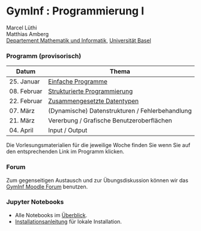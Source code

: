 # GymInf : Programmierung I

Marcel Lüthi <br/>
Matthias Amberg <br/>
[Departement Mathematik und Informatik](https://dmi.unibas.ch), [Universität Basel](https://unibas.ch)


### Programm (provisorisch)

| Datum             | Thema | 
|-------------------|--------|
| 25. Januar       | [Einfache Programme](block1/index.md) |
| 08. Februar       | [Strukturierte Programmierung](block2/index.md) |
| 22. Februar      | [Zusammengesetzte Datentypen](block3/index.md) |
| 07. März         | (Dynamische) Datenstrukturen / Fehlerbehandlung |
| 21. März         | Vererbung / Grafische Benutzeroberflächen |
| 04. April        | Input / Output |

Die Vorlesungsmaterialien für die jeweilige Woche finden Sie wenn Sie auf den entsprechenden Link im 
Programm klicken. 

### Forum

Zum gegenseitigen Austausch und zur Übungsdiskussion können wir das [GymInf Moodle Forum](https://moodle.unifr.ch/enrol/index.php?id=224545) benutzen. 

### Jupyter Notebooks

* Alle Notebooks im [Überblick](https://nbviewer.jupyter.org/github/unibas-marcelluethi/gyminf-programmieren/tree/master/notebooks/).
* [Installationsanleitung](jupyter-installation) für lokale Installation.